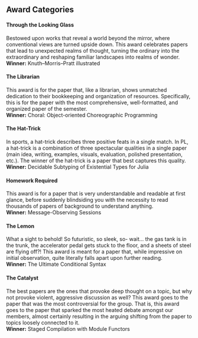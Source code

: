 ## Award Categories

#### Through the Looking Glass
Bestowed upon works that reveal a world beyond the mirror, where conventional views are turned upside down. This award celebrates papers that lead to unexpected realms of thought, turning the ordinary into the extraordinary and reshaping familiar landscapes into realms of wonder.
<br/>**Winner:** Knuth–Morris–Pratt illustrated

#### The Librarian
This award is for the paper that, like a librarian, shows unmatched dedication to their bookkeeping and organization of resources. Specifically, this is for the paper with the most comprehensive, well-formatted, and organized paper of the semester.
<br/>**Winner:** Choral: Object-oriented Choreographic Programming

#### The Hat-Trick
In sports, a hat-trick describes three positive feats in a single match. In PL, a hat-trick is a combination of three spectacular qualities in a single paper (main idea, writing, examples, visuals, evaluation, polished presentation, etc.). The winner of the hat-trick is a paper that best captures this quality.
<br/>**Winner:** Decidable Subtyping of Existential Types for Julia

#### Homework Required
This award is for a paper that is very understandable and readable at first glance, before suddenly blindsiding you with the necessity to read thousands of papers of background to understand anything.
<br/>**Winner:** Message-Observing Sessions

#### The Lemon
What a sight to behold! So futuristic, so sleek, so- wait... the gas tank is in the trunk, the accelerator pedal gets stuck to the floor, and a sheets of steel are flying off?! This award is meant for a paper that, while impressive on initial observation, quite literally falls apart upon further reading.
<br/>**Winner:** The Ultimate Conditional Syntax

#### The Catalyst
The best papers are the ones that provoke deep thought on a topic, but why not provoke violent, aggressive discussion as well? This award goes to the paper that was the most controversial for the group. That is, this award goes to the paper that sparked the most heated debate amongst our members, almost certainly resulting in the arguing shifting from the paper to topics loosely connected to it.
<br/>**Winner:** Staged Compilation with Module Functors

